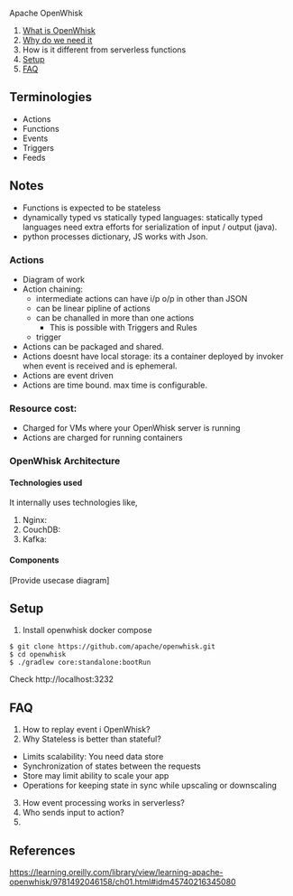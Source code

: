---
---

Apache OpenWhisk
1. [What is OpenWhisk](#what-is-openWhisk)
2. [Why do we need it](#why-do-we-need-it)
3. How is it different from serverless functions
4. [Setup](#setup)
5. [FAQ](#faq)


## Terminologies
* Actions
* Functions
* Events
* Triggers
* Feeds

## Notes
* Functions is expected to be stateless
* dynamically typed vs statically typed languages: statically typed languages need extra efforts for serialization of input / output (java).
 * python processes dictionary, JS works with Json.
### Actions
* Diagram of work
* Action chaining:
  * intermediate actions can have i/p o/p in other than JSON
  * can be linear pipline of actions
  * can be chanalled in more than one actions
    * This is possible with Triggers and Rules
  * trigger
* Actions can be packaged and shared.
* Actions doesnt have local storage: its a container deployed by invoker when event is received and is ephemeral.
* Actions are event driven
* Actions are time bound. max time is configurable.

### Resource cost:
* Charged for VMs where your OpenWhisk server is running
* Actions are charged for running containers

### OpenWhisk Architecture
#### Technologies used
It internally uses technologies like,
1. Nginx:
2. CouchDB:
3. Kafka:

#### Components
[Provide usecase diagram]


## Setup
1. Install openwhisk docker compose

```console
$ git clone https://github.com/apache/openwhisk.git
$ cd openwhisk
$ ./gradlew core:standalone:bootRun
```
Check http://localhost:3232


## FAQ
1. How to replay event i OpenWhisk?
2. Why Stateless is better than stateful?
  - Limits scalability: You need data store
  - Synchronization of states between the requests
  - Store may limit ability to scale your app
  - Operations for keeping state in sync while upscaling or downscaling

3. How event processing works in serverless?
4. Who sends input to action?
5. 


## References
https://learning.oreilly.com/library/view/learning-apache-openwhisk/9781492046158/ch01.html#idm45740216345080
